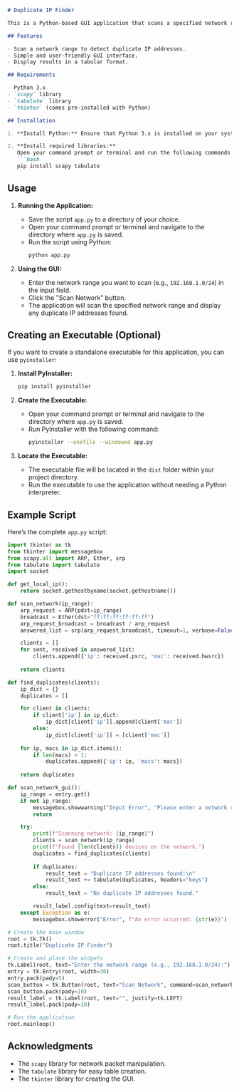 ```markdown
# Duplicate IP Finder

This is a Python-based GUI application that scans a specified network range for duplicate IP addresses. The application uses `tkinter` for the GUI and `scapy` for network scanning.

## Features

- Scan a network range to detect duplicate IP addresses.
- Simple and user-friendly GUI interface.
- Display results in a tabular format.

## Requirements

- Python 3.x
- `scapy` library
- `tabulate` library
- `tkinter` (comes pre-installed with Python)

## Installation

1. **Install Python:** Ensure that Python 3.x is installed on your system. You can download it from [python.org](https://www.python.org/downloads/).

2. **Install required libraries:**
   Open your command prompt or terminal and run the following commands to install the necessary libraries:
   ```bash
   pip install scapy tabulate
   ```

## Usage

1. **Running the Application:**
   - Save the script `app.py` to a directory of your choice.
   - Open your command prompt or terminal and navigate to the directory where `app.py` is saved.
   - Run the script using Python:
     ```bash
     python app.py
     ```

2. **Using the GUI:**
   - Enter the network range you want to scan (e.g., `192.168.1.0/24`) in the input field.
   - Click the "Scan Network" button.
   - The application will scan the specified network range and display any duplicate IP addresses found.

## Creating an Executable (Optional)

If you want to create a standalone executable for this application, you can use `pyinstaller`:

1. **Install PyInstaller:**
   ```bash
   pip install pyinstaller
   ```

2. **Create the Executable:**
   - Open your command prompt or terminal and navigate to the directory where `app.py` is saved.
   - Run PyInstaller with the following command:
     ```bash
     pyinstaller --onefile --windowed app.py
     ```

3. **Locate the Executable:**
   - The executable file will be located in the `dist` folder within your project directory.
   - Run the executable to use the application without needing a Python interpreter.

## Example Script

Here’s the complete `app.py` script:

```python
import tkinter as tk
from tkinter import messagebox
from scapy.all import ARP, Ether, srp
from tabulate import tabulate
import socket

def get_local_ip():
    return socket.gethostbyname(socket.gethostname())

def scan_network(ip_range):
    arp_request = ARP(pdst=ip_range)
    broadcast = Ether(dst="ff:ff:ff:ff:ff:ff")
    arp_request_broadcast = broadcast / arp_request
    answered_list = srp(arp_request_broadcast, timeout=1, verbose=False)[0]

    clients = []
    for sent, received in answered_list:
        clients.append({'ip': received.psrc, 'mac': received.hwsrc})
    
    return clients

def find_duplicates(clients):
    ip_dict = {}
    duplicates = []

    for client in clients:
        if client['ip'] in ip_dict:
            ip_dict[client['ip']].append(client['mac'])
        else:
            ip_dict[client['ip']] = [client['mac']]
    
    for ip, macs in ip_dict.items():
        if len(macs) > 1:
            duplicates.append({'ip': ip, 'macs': macs})
    
    return duplicates

def scan_network_gui():
    ip_range = entry.get()
    if not ip_range:
        messagebox.showwarning("Input Error", "Please enter a network range.")
        return

    try:
        print(f"Scanning network: {ip_range}")
        clients = scan_network(ip_range)
        print(f"Found {len(clients)} devices on the network.")
        duplicates = find_duplicates(clients)
        
        if duplicates:
            result_text = "Duplicate IP addresses found:\n"
            result_text += tabulate(duplicates, headers="keys")
        else:
            result_text = "No duplicate IP addresses found."

        result_label.config(text=result_text)
    except Exception as e:
        messagebox.showerror("Error", f"An error occurred: {str(e)}")

# Create the main window
root = tk.Tk()
root.title("Duplicate IP Finder")

# Create and place the widgets
tk.Label(root, text="Enter the network range (e.g., 192.168.1.0/24):").pack(pady=10)
entry = tk.Entry(root, width=30)
entry.pack(pady=5)
scan_button = tk.Button(root, text="Scan Network", command=scan_network_gui)
scan_button.pack(pady=10)
result_label = tk.Label(root, text="", justify=tk.LEFT)
result_label.pack(pady=10)

# Run the application
root.mainloop()
```


## Acknowledgments

- The `scapy` library for network packet manipulation.
- The `tabulate` library for easy table creation.
- The `tkinter` library for creating the GUI.
```
